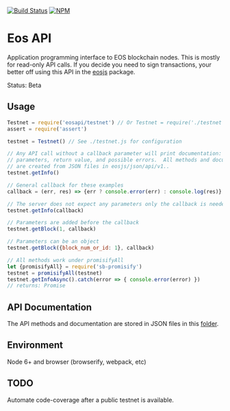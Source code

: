 [![Build Status](https://travis-ci.org/eosjs/api.svg?branch=master)](https://travis-ci.org/eosjs/api)
[![NPM](https://img.shields.io/npm/v/eosjs-api.svg)](https://www.npmjs.org/package/eosjs-api)

# Eos API

Application programming interface to EOS blockchain nodes.  This is mostly for read-only API calls.  If you decide you need to sign transactions, your better off using this API in the [eosjs](https://github.com/eosjs/eosjs) package.

Status: Beta

## Usage

```javascript
Testnet = require('eosapi/testnet') // Or Testnet = require('./testnet')
assert = require('assert')

testnet = Testnet() // See ./testnet.js for configuration

// Any API call without a callback parameter will print documentation: description,
// parameters, return value, and possible errors.  All methods and documentation
// are created from JSON files in eosjs/json/api/v1..
testnet.getInfo()

// General callback for these examples
callback = (err, res) => {err ? console.error(err) : console.log(res)}

// The server does not expect any parameters only the callback is needed
testnet.getInfo(callback)

// Parameters are added before the callback
testnet.getBlock(1, callback)

// Parameters can be an object
testnet.getBlock({block_num_or_id: 1}, callback)

// All methods work under promisifyAll
let {promisifyAll} = require('sb-promisify')
testnet = promisifyAll(testnet)
testnet.getInfoAsync().catch(error => { console.error(error) })
// returns: Promise
```

## API Documentation

The API methods and documentation are stored in JSON files in this [folder](https://github.com/eosjs/json/tree/master/api).

## Environment

Node 6+ and browser (browserify, webpack, etc)

## TODO

Automate code-coverage after a public testnet is available.
